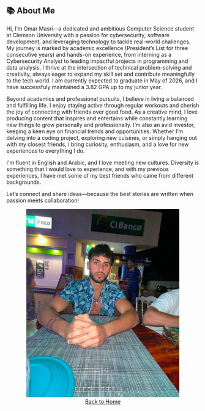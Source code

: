 ## 📚 **About Me**

Hi, I’m Omar Masri—a dedicated and ambitious Computer Science student at Clemson University with a passion for cybersecurity, software development, and leveraging technology to tackle real-world challenges. My journey is marked by academic excellence (President’s List for three consecutive years) and hands-on experience, from interning as a Cybersecurity Analyst to leading impactful projects in programming and data analysis. I thrive at the intersection of technical problem-solving and creativity, always eager to expand my skill set and contribute meaningfully to the tech world. I am currently expected to graduate in May of 2026, and I have successfuly maintained a 3.82 GPA up to my junior year.

Beyond academics and professional pursuits, I believe in living a balanced and fulfilling life. I enjoy staying active through regular workouts and cherish the joy of connecting with friends over good food. As a creative mind, I love producing content that inspires and entertains while constantly learning new things to grow personally and professionally. I’m also an avid investor, keeping a keen eye on financial trends and opportunities. Whether I’m delving into a coding project, exploring new cuisines, or simply hanging out with my closest friends, I bring curiosity, enthusiasm, and a love for new experiences to everything I do.

I'm fluent in English and Arabic, and I love meeting new cultures. Diversity is something that I would love to experience, and with my previous experiences, I have met some of my best friends who came from different backgrounds.

Let’s connect and share ideas—because the best stories are written when passion meets collaboration!

<div align="center">
    <img src="aboutme.jpg" alt="About Me" width="400" />
</div>

<div align="center">
    <a href="https://coollomar1.github.io/" class="button">Back to Home</a>
</div>
